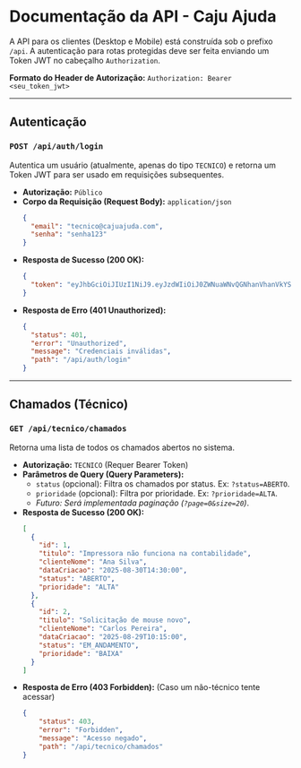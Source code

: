 # Documentação da API - Caju Ajuda

A API para os clientes (Desktop e Mobile) está construída sob o prefixo `/api`. A autenticação para rotas protegidas deve ser feita enviando um Token JWT no cabeçalho `Authorization`.

**Formato do Header de Autorização:**
`Authorization: Bearer <seu_token_jwt>`

---

## Autenticação

### `POST /api/auth/login`
Autentica um usuário (atualmente, apenas do tipo `TECNICO`) e retorna um Token JWT para ser usado em requisições subsequentes.

* **Autorização:** `Público`
* **Corpo da Requisição (Request Body):** `application/json`
    ```json
    {
      "email": "tecnico@cajuajuda.com",
      "senha": "senha123"
    }
    ```
* **Resposta de Sucesso (200 OK):**
    ```json
    {
      "token": "eyJhbGciOiJIUzI1NiJ9.eyJzdWIiOiJ0ZWNuaWNvQGNhanVhanVkYS5jb20iLCJpYXQiOjE3MjUyODc4ODIsImV4cCI6MTcyNTM3NDI4Mn0.abcdefg12345..."
    }
    ```
* **Resposta de Erro (401 Unauthorized):**
    ```json
    {
      "status": 401,
      "error": "Unauthorized",
      "message": "Credenciais inválidas",
      "path": "/api/auth/login"
    }
    ```

---

## Chamados (Técnico)

### `GET /api/tecnico/chamados`
Retorna uma lista de todos os chamados abertos no sistema.

* **Autorização:** `TECNICO` (Requer Bearer Token)
* **Parâmetros de Query (Query Parameters):**
    * `status` (opcional): Filtra os chamados por status. Ex: `?status=ABERTO`.
    * `prioridade` (opcional): Filtra por prioridade. Ex: `?prioridade=ALTA`.
    * *Futuro: Será implementada paginação (`?page=0&size=20`)*.
* **Resposta de Sucesso (200 OK):**
    ```json
    [
      {
        "id": 1,
        "titulo": "Impressora não funciona na contabilidade",
        "clienteNome": "Ana Silva",
        "dataCriacao": "2025-08-30T14:30:00",
        "status": "ABERTO",
        "prioridade": "ALTA"
      },
      {
        "id": 2,
        "titulo": "Solicitação de mouse novo",
        "clienteNome": "Carlos Pereira",
        "dataCriacao": "2025-08-29T10:15:00",
        "status": "EM_ANDAMENTO",
        "prioridade": "BAIXA"
      }
    ]
    ```
* **Resposta de Erro (403 Forbidden):** (Caso um não-técnico tente acessar)
    ```json
    {
        "status": 403,
        "error": "Forbidden",
        "message": "Acesso negado",
        "path": "/api/tecnico/chamados"
    }
    ```